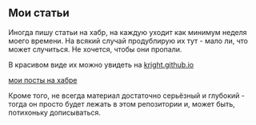 ## Мои статьи

Иногда пишу статьи на хабр, на каждую уходит как минимум неделя моего времени. На всякий случай продублирую их тут - мало ли, что может случиться. Не хочется, чтобы они пропали.

В красивом виде их можно увидеть на [kright.github.io](kright.github.io)

[мои посты на хабре](https://habr.com/ru/users/lgorSL/posts/)

Кроме того, не всегда материал достаточно серьёзный и глубокий - тогда он просто будет лежать в этом репозитории и, может быть, потихоньку дописываться.

